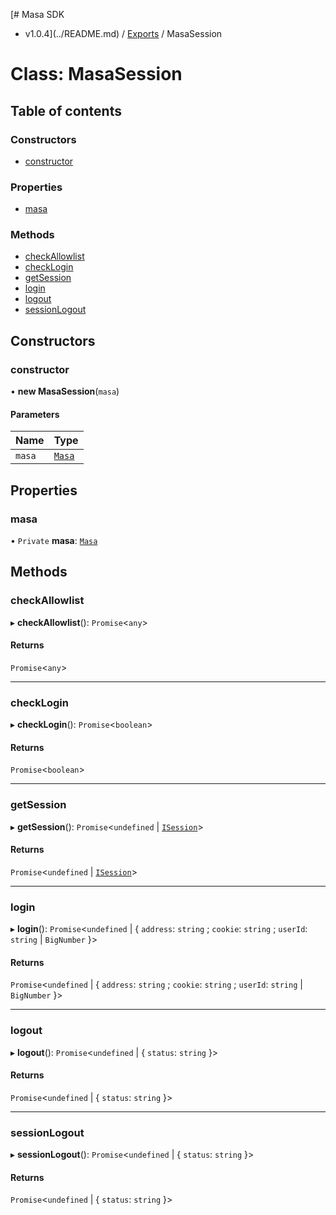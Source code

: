 [# Masa SDK
 - v1.0.4](../README.md) / [Exports](../modules.md) / MasaSession

# Class: MasaSession

## Table of contents

### Constructors

- [constructor](MasaSession.md#constructor)

### Properties

- [masa](MasaSession.md#masa)

### Methods

- [checkAllowlist](MasaSession.md#checkallowlist)
- [checkLogin](MasaSession.md#checklogin)
- [getSession](MasaSession.md#getsession)
- [login](MasaSession.md#login)
- [logout](MasaSession.md#logout)
- [sessionLogout](MasaSession.md#sessionlogout)

## Constructors

### constructor

• **new MasaSession**(`masa`)

#### Parameters

| Name | Type |
| :------ | :------ |
| `masa` | [`Masa`](Masa.md) |

## Properties

### masa

• `Private` **masa**: [`Masa`](Masa.md)

## Methods

### checkAllowlist

▸ **checkAllowlist**(): `Promise`<`any`\>

#### Returns

`Promise`<`any`\>

___

### checkLogin

▸ **checkLogin**(): `Promise`<`boolean`\>

#### Returns

`Promise`<`boolean`\>

___

### getSession

▸ **getSession**(): `Promise`<`undefined` \| [`ISession`](../interfaces/ISession.md)\>

#### Returns

`Promise`<`undefined` \| [`ISession`](../interfaces/ISession.md)\>

___

### login

▸ **login**(): `Promise`<`undefined` \| { `address`: `string` ; `cookie`: `string` ; `userId`: `string` \| `BigNumber`  }\>

#### Returns

`Promise`<`undefined` \| { `address`: `string` ; `cookie`: `string` ; `userId`: `string` \| `BigNumber`  }\>

___

### logout

▸ **logout**(): `Promise`<`undefined` \| { `status`: `string`  }\>

#### Returns

`Promise`<`undefined` \| { `status`: `string`  }\>

___

### sessionLogout

▸ **sessionLogout**(): `Promise`<`undefined` \| { `status`: `string`  }\>

#### Returns

`Promise`<`undefined` \| { `status`: `string`  }\>
